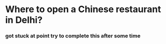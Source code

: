 # Where to open a Chinese restaurant in Delhi?
### got stuck at point try to complete this after some time
